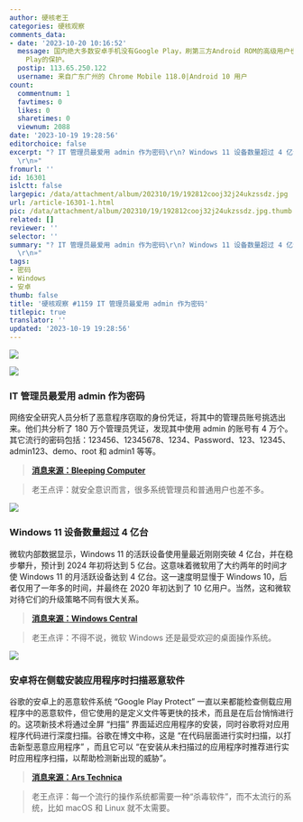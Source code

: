 ```yaml
---
author: 硬核老王
categories: 硬核观察
comments_data:
- date: '2023-10-20 10:16:52'
  message: 国内绝大多数安卓手机没有Google Play，刷第三方Android ROM的高级用户也不一定会安装Google服务和商店。这些设备不会获得Google
    Play的保护。
  postip: 113.65.250.122
  username: 来自广东广州的 Chrome Mobile 118.0|Android 10 用户
count:
  commentnum: 1
  favtimes: 0
  likes: 0
  sharetimes: 0
  viewnum: 2088
date: '2023-10-19 19:28:56'
editorchoice: false
excerpt: "? IT 管理员最爱用 admin 作为密码\r\n? Windows 11 设备数量超过 4 亿台\r\n? 安卓将在侧载安装应用程序时扫描恶意软件\r\n»
  \r\n»"
fromurl: ''
id: 16301
islctt: false
largepic: /data/attachment/album/202310/19/192812cooj32j24ukzssdz.jpg
url: /article-16301-1.html
pic: /data/attachment/album/202310/19/192812cooj32j24ukzssdz.jpg.thumb.jpg
related: []
reviewer: ''
selector: ''
summary: "? IT 管理员最爱用 admin 作为密码\r\n? Windows 11 设备数量超过 4 亿台\r\n? 安卓将在侧载安装应用程序时扫描恶意软件\r\n»
  \r\n»"
tags:
- 密码
- Windows
- 安卓
thumb: false
title: '硬核观察 #1159 IT 管理员最爱用 admin 作为密码'
titlepic: true
translator: ''
updated: '2023-10-19 19:28:56'
---
```


![](/data/attachment/album/202310/19/192812cooj32j24ukzssdz.jpg)


![](/data/attachment/album/202310/19/192820h5cscxzj1hbuc1a6.jpg)


### IT 管理员最爱用 admin 作为密码


网络安全研究人员分析了恶意程序窃取的身份凭证，将其中的管理员账号挑选出来。他们共分析了 180 万个管理员凭证，发现其中使用 admin 的账号有 4 万个。其它流行的密码包括：123456、12345678、1234、Password、123、12345、admin123、demo、root 和 admin1 等等。



> 
> **[消息来源：Bleeping Computer](https://www.bleepingcomputer.com/news/security/over-40-000-admin-portal-accounts-use-admin-as-a-password/)**
> 
> 
> 



> 
> 老王点评：就安全意识而言，很多系统管理员和普通用户也差不多。
> 
> 
> 


![](/data/attachment/album/202310/19/192830m263nzxy3yvu6ryh.jpg)


### Windows 11 设备数量超过 4 亿台


微软内部数据显示，Windows 11 的活跃设备使用量最近刚刚突破 4 亿台，并在稳步攀升，预计到 2024 年初将达到 5 亿台。这意味着微软用了大约两年的时间才使 Windows 11 的月活跃设备达到 4 亿台。这一速度明显慢于 Windows 10，后者仅用了一年多的时间，并最终在 2020 年初达到了 10 亿用户。当然，这和微软对待它们的升级策略不同有很大关系。



> 
> **[消息来源：Windows Central](https://www.windowscentral.com/software-apps/windows-11/exclusive-windows-11-is-active-on-almost-half-a-billion-devices-ahead-of-microsofts-expectations)**
> 
> 
> 



> 
> 老王点评：不得不说，微软 Windows 还是最受欢迎的桌面操作系统。
> 
> 
> 


![](/data/attachment/album/202310/19/192841tt106phtkuh8k4ft.jpg)


### 安卓将在侧载安装应用程序时扫描恶意软件


谷歌的安卓上的恶意软件系统 “Google Play Protect” 一直以来都能检查侧载应用程序中的恶意软件，但它使用的是定义文件等更快的技术，而且是在后台悄悄进行的。这项新技术将通过全屏 “扫描” 界面延迟应用程序的安装，同时谷歌将对应用程序代码进行深度扫描。谷歌在博文中称，这是 “在代码层面进行实时扫描，以打击新型恶意应用程序” ，而且它可以 “在安装从未扫描过的应用程序时推荐进行实时应用程序扫描，以帮助检测新出现的威胁”。



> 
> **[消息来源：Ars Technica](https://arstechnica.com/gadgets/2023/10/android-will-now-scan-sideloaded-apps-for-malware-at-install-time/)**
> 
> 
> 



> 
> 老王点评：每一个流行的操作系统都需要一种“杀毒软件”，而不太流行的系统，比如 macOS 和 Linux 就不太需要。
> 
> 
>
